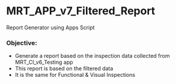 # MRT_APP_v7_Filtered_Report
Report Generator using Apps Script

### Objective:
- Generate a report based on the inspection data collected from MRT_CI_v6_Testing app
- This report is based on the filtered data
- It is the same for Functional & Visual Inspections
